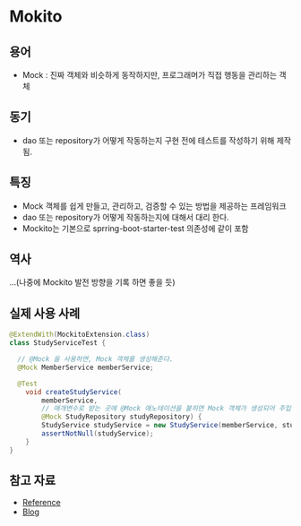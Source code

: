# Mokito

## 용어

* Mock : 진짜 객체와 비슷하게 동작하지만, 프로그래머가 직접 행동을 관리하는 객체

## 동기

* dao 또는 repository가 어떻게 작동하는지 구현 전에 테스트를 작성하기 위해 제작됨.

## 특징

* Mock 객체를 쉽게 만들고, 관리하고, 검증할 수 있는 방법을 제공하는 프레임워크
* dao 또는 repository가 어떻게 작동하는지에 대해서 대리 한다.
* Mockito는 기본으로 sprring-boot-starter-test 의존성에 같이 포함

## 역사

...(나중에 Mockito 발전 방향을 기록 하면 좋을 듯)

## 실제 사용 사례

```java
@ExtendWith(MockitoExtension.class)
class StudyServiceTest {

  // @Mock 을 사용하면, Mock 객체를 생성해준다.
  @Mock MemberService memberService;

  @Test
    void createStudyService(
        memberService,
        // 매개변수로 받는 곳에 @Mock 애노테이션을 붙히면 Mock 객체가 생성되어 주입
        @Mock StudyRepository studyRepository) {
        StudyService studyService = new StudyService(memberService, studyRepository);
        assertNotNull(studyService);
    }
}
```

## 참고 자료

* [Reference](https://javadoc.io/doc/org.mockito/mockito-core/latest/org/mockito/Mockito.html)
* [Blog](https://catsbi.oopy.io/a29ed4d0-49d3-44d3-bd24-154d6a7dc71f)
